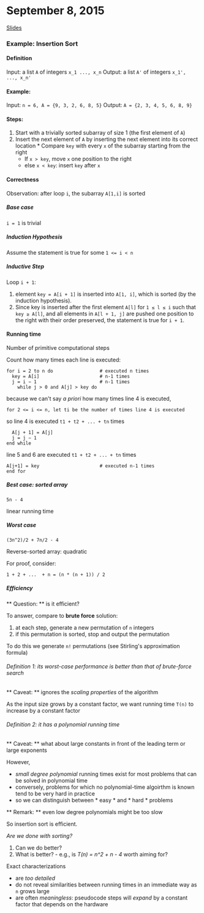 # September 8, 2015

[Slides](http://algsdatasci.wikischolars.columbia.edu/file/view/slides9-8.pdf/558609823/slides9-8.pdf)

### Example: Insertion Sort
#### Definition
Input: a list `A` of integers `x_1 ..., x_n`
Output: a list `A'` of integers `x_1', ..., x_n'`

#### Example: 
Input: `n = 6, A = {9, 3, 2, 6, 8, 5}`
Output: `A = {2, 3, 4, 5, 6, 8, 9}`

#### Steps:
  1. Start with a trivially sorted subarray of size 1 (the first element of `A`)
  2. Insert the next element of `A` by inserting the next element into its correct location
    * Compare `key` with every `x` of the subarray starting from the right
      - If `x > key`, move `x` one position to the right
      - else `x < key`: insert `key` after `x`

#### Correctness
Observation: after loop `i`, the subarray `A[1,i]` is sorted

##### Base case
  
`i = 1` is trivial

##### Induction Hypothesis

Assume the statement is true for some `1 <= i < n`

##### Inductive Step

Loop `i + 1`:
  
  1. element `key = A[i + 1]` is inserted into `A[1, i]`, which is sorted (by the induction hypothesis).
  2. Since key is inserted after the first element `A[l]` for `1 ≤ l ≤ i` such that `key ≥ A[l]`, and all elements in `A[l + 1, j]` are pushed one position to the right with their order preserved, the statement is true for `i + 1`.

#### Running time
Number of primitive computational steps

Count how many times each line is executed:
  
```
for i = 2 to n do                 # executed n times
  key = A[i]                      # n-1 times
  j = i − 1                       # n-1 times
    while j > 0 and A[j] > key do 
```

because we can't say *a priori* how many times line 4 is executed,

`for 2 <= i <= n, let ti be the number of times line 4 is executed`

so line 4 is executed `t1 + t2 + ... + tn` times

```
  A[j + 1] = A[j]
  j = j − 1
end while
```

line 5 and 6 are executed `t1 + t2 + ... + tn` times

```
A[j+1] = key                      # executed n-1 times
end for
```

##### Best case: sorted array

`5n - 4`

linear running time

##### Worst case

`(3n^2)/2 + 7n/2 - 4`

Reverse-sorted array: quadratic

For proof, consider:

`1 + 2 + ...  + n = (n * (n + 1)) / 2`

##### Efficiency
** Question: ** is it efficient?

To answer, compare to **brute force** solution:

  1. at each step, generate a new permutation of `n` integers
  2. if this permutation is sorted, stop and output the permutation

To do this we generate `n!` permutations (see Stirling's approximation formula)

###### Definition 1: its worst-case performance is better than that of brute-force search

** Caveat: ** ignores the *scaling properties* of the algorithm

As the input size grows by a constant factor, we want running time `T(n)` to increase by a constant factor

###### Definition 2: it has a polynomial running time

** Caveat: ** what about large constants in front of the leading term or large exponents

However,

  - *small degree polynomial* running times exist for most problems that can be solved in polynomial time
  - conversely, problems for which no polynomial-time algoirthm is known tend to be very hard in practice
  - so we can distinguish between * easy * and * hard * problems

** Remark: ** even low degree polynomials might be too slow

So insertion sort is efficient.

*Are we done with sorting?*

  1. Can we do better?
  2. What is better?
    - e.g., is *T(n) = n^2 + n - 4* worth aiming for?

Exact characterizations

  - are *too detailed*
  - do not reveal similarities between running times in an immediate way as `n` grows large
  - are often *meaningless*: pseudocode steps will *expand* by a constant factor that depends on the hardware